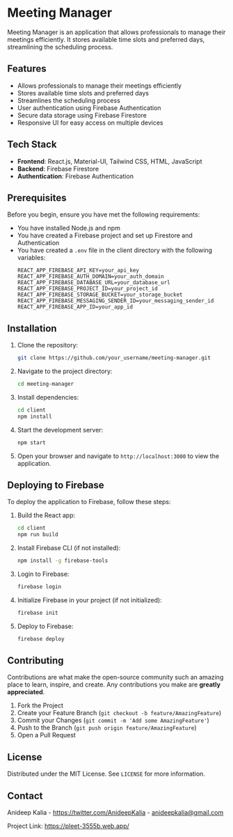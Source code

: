 # Meeting Manager

Meeting Manager is an application that allows professionals to manage their meetings efficiently. It stores available time slots and preferred days, streamlining the scheduling process.

## Features

- Allows professionals to manage their meetings efficiently
- Stores available time slots and preferred days
- Streamlines the scheduling process
- User authentication using Firebase Authentication
- Secure data storage using Firebase Firestore
- Responsive UI for easy access on multiple devices

## Tech Stack

- **Frontend**: React.js, Material-UI, Tailwind CSS, HTML, JavaScript
- **Backend**: Firebase Firestore
- **Authentication**: Firebase Authentication

## Prerequisites

Before you begin, ensure you have met the following requirements:

- You have installed Node.js and npm
- You have created a Firebase project and set up Firestore and Authentication
- You have created a `.env` file in the client directory with the following variables:
  ```
  REACT_APP_FIREBASE_API_KEY=your_api_key
  REACT_APP_FIREBASE_AUTH_DOMAIN=your_auth_domain
  REACT_APP_FIREBASE_DATABASE_URL=your_database_url
  REACT_APP_FIREBASE_PROJECT_ID=your_project_id
  REACT_APP_FIREBASE_STORAGE_BUCKET=your_storage_bucket
  REACT_APP_FIREBASE_MESSAGING_SENDER_ID=your_messaging_sender_id
  REACT_APP_FIREBASE_APP_ID=your_app_id
  ```

## Installation

1. Clone the repository:

   ```bash
   git clone https://github.com/your_username/meeting-manager.git
   ```

2. Navigate to the project directory:

   ```bash
   cd meeting-manager
   ```

3. Install dependencies:

   ```bash
   cd client
   npm install
   ```

4. Start the development server:

   ```bash
   npm start
   ```

5. Open your browser and navigate to `http://localhost:3000` to view the application.

## Deploying to Firebase

To deploy the application to Firebase, follow these steps:

1. Build the React app:

   ```bash
   cd client
   npm run build
   ```

2. Install Firebase CLI (if not installed):

   ```bash
   npm install -g firebase-tools
   ```

3. Login to Firebase:

   ```bash
   firebase login
   ```

4. Initialize Firebase in your project (if not initialized):

   ```bash
   firebase init
   ```

5. Deploy to Firebase:

   ```bash
   firebase deploy
   ```

## Contributing

Contributions are what make the open-source community such an amazing place to learn, inspire, and create. Any contributions you make are **greatly appreciated**.

1. Fork the Project
2. Create your Feature Branch (`git checkout -b feature/AmazingFeature`)
3. Commit your Changes (`git commit -m 'Add some AmazingFeature'`)
4. Push to the Branch (`git push origin feature/AmazingFeature`)
5. Open a Pull Request

## License

Distributed under the MIT License. See `LICENSE` for more information.

## Contact

Anideep Kalia - https://twitter.com/AnideepKalia - anideepkalia@gmail.com

Project Link: https://pleet-3555b.web.app/
